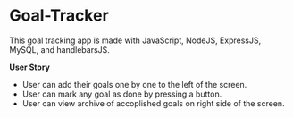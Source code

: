 # Goal-Tracker
This goal tracking app is made with JavaScript, NodeJS, ExpressJS, MySQL, and handlebarsJS.

**User Story**
- User can add their goals one by one to the left of the screen.
- User can mark any goal as done by pressing a button.
- User can view archive of accoplished goals on right side of the screen.

